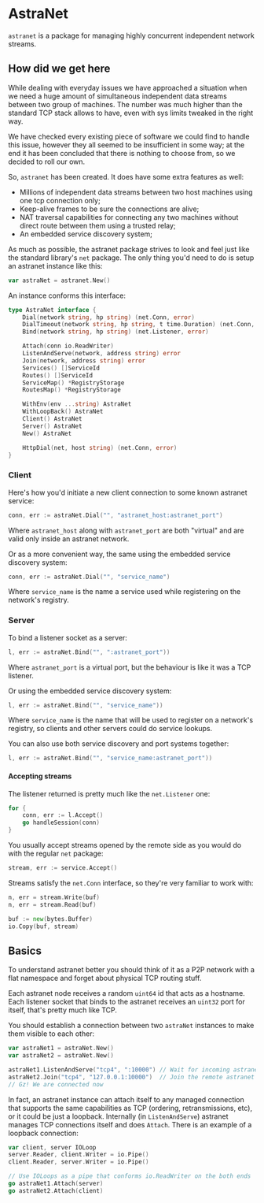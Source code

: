 # AstraNet

`astranet` is a package for managing highly concurrent independent network streams.

## How did we get here

While dealing with everyday issues we have approached a situation when we need a huge amount of simultaneous independent data streams between two group of machines. The number was much higher than the standard TCP stack allows to have, even with sys limits tweaked in the right way.

We have checked every existing piece of software we could find to handle this issue, however they all seemed to be insufficient in some way; at the end it has been concluded that there is nothing to choose from, so we decided to roll our own.

So, `astranet` has been created. It does have some extra features as well:

* Millions of independent data streams between two host machines using one tcp connection only;
* Keep-alive frames to be sure the connections are alive;
* NAT traversal capabilities for connecting any two machines without direct route between them using a trusted relay;
* An embedded service discovery system;

As much as possible, the astranet package strives to look and feel just like the standard library's `net` package.
The only thing you'd need to do is setup an astranet instance like this:

```go
var astraNet = astranet.New()
```

An instance conforms this interface:

```go
type AstraNet interface {
    Dial(network string, hp string) (net.Conn, error)
    DialTimeout(network string, hp string, t time.Duration) (net.Conn, error)
    Bind(network string, hp string) (net.Listener, error)

    Attach(conn io.ReadWriter)
    ListenAndServe(network, address string) error
    Join(network, address string) error
    Services() []ServiceId
    Routes() []ServiceId
    ServiceMap() *RegistryStorage
    RoutesMap() *RegistryStorage

    WithEnv(env ...string) AstraNet
    WithLoopBack() AstraNet
    Client() AstraNet
    Server() AstraNet
    New() AstraNet

    HttpDial(net, host string) (net.Conn, error)
}
```

### Client

Here's how you'd initiate a new client connection to some known astranet service:

```go
conn, err := astraNet.Dial("", "astranet_host:astranet_port")
```

Where `astranet_host` along with `astranet_port` are both "virtual" and are valid only inside an astranet network.

Or as a more convenient way, the same using the embedded service discovery system:

```go
conn, err := astraNet.Dial("", "service_name")
```

Where `service_name` is the name a service used while registering on the network's registry.

### Server

To bind a listener socket as a server:

```go
l, err := astraNet.Bind("", ":astranet_port"))
```

Where `astranet_port` is a virtual port, but the behaviour is like it was a TCP listener.

Or using the embedded service discovery system:

```go
l, err := astraNet.Bind("", "service_name"))
```

Where `service_name` is the name that will be used to register on a network's registry, so clients and other
servers could do service lookups.

You can also use both service discovery and port systems together:

```go
l, err := astraNet.Bind("", "service_name:astranet_port"))
```

#### Accepting streams

The listener returned is pretty much like the `net.Listener` one:

```go
for {
    conn, err := l.Accept()
    go handleSession(conn)
}
```

You usually accept streams opened by the remote side as you would do with the regular `net` package:

```go
stream, err := service.Accept()
```

Streams satisfy the `net.Conn` interface, so they're very familiar to work with:
    
```go
n, err = stream.Write(buf)
n, err = stream.Read(buf)

buf := new(bytes.Buffer)
io.Copy(buf, stream)
```

## Basics

To understand astranet better you should think of it as a P2P network with a flat namespace and forget about physical TCP routing stuff.

Each astranet node receives a random `uint64` id that acts as a hostname. Each listener socket that binds to the astranet receives an `uint32` port for itself, that's pretty much like TCP.

You should establish a connection between two `astraNet` instances to make them visible to each other:

```go
var astraNet1 = astraNet.New()
var astraNet2 = astraNet.New()

astraNet1.ListenAndServe("tcp4", ":10000") // Wait for incoming astranet links on port 10000
astraNet2.Join("tcp4", "127.0.0.1:10000")  // Join the remote astranet instance
// Gz! We are connected now
```

In fact, an astranet instance can attach itself to any managed connection that supports the same capabilities as TCP (ordering, retransmissions, etc), or it could be just a loopback. Internally (in `ListenAndServe`) astranet manages TCP connections itself and does `Attach`. There is an example of a loopback connection:

```go
var client, server IOLoop
server.Reader, client.Writer = io.Pipe()
client.Reader, server.Writer = io.Pipe()

// Use IOLoops as a pipe that conforms io.ReadWriter on the both ends
go astraNet1.Attach(server)
go astraNet2.Attach(client)
```
